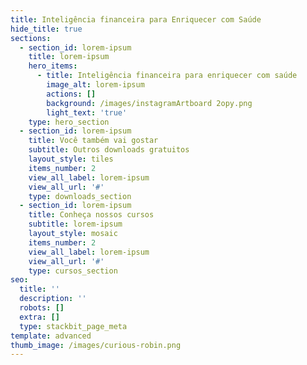 ```yaml
---
title: Inteligência financeira para Enriquecer com Saúde
hide_title: true
sections:
  - section_id: lorem-ipsum
    title: lorem-ipsum
    hero_items:
      - title: Inteligência financeira para enriquecer com saúde
        image_alt: lorem-ipsum
        actions: []
        background: /images/instagramArtboard 2opy.png
        light_text: 'true'
    type: hero_section
  - section_id: lorem-ipsum
    title: Você também vai gostar
    subtitle: Outros downloads gratuitos
    layout_style: tiles
    items_number: 2
    view_all_label: lorem-ipsum
    view_all_url: '#'
    type: downloads_section
  - section_id: lorem-ipsum
    title: Conheça nossos cursos
    subtitle: lorem-ipsum
    layout_style: mosaic
    items_number: 2
    view_all_label: lorem-ipsum
    view_all_url: '#'
    type: cursos_section
seo:
  title: ''
  description: ''
  robots: []
  extra: []
  type: stackbit_page_meta
template: advanced
thumb_image: /images/curious-robin.png
---
```

